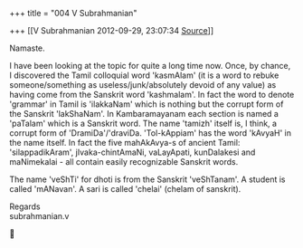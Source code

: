 +++
title = "004 V Subrahmanian"

+++
[[V Subrahmanian	2012-09-29, 23:07:34 [Source](https://groups.google.com/g/bvparishat/c/DxxUrTRCtSo)]]



Namaste.  
  
I have been looking at the topic for quite a long time now. Once, by chance, I discovered the Tamil colloquial word 'kasmAlam' (it is a word to rebuke someone/something as useless/junk/absolutely devoid of any value) as having come from the Sanskrit word 'kashmalam'. In fact the word to denote 'grammar' in Tamil is 'ilakkaNam' which is nothing but the corrupt form of the Sanskrit 'lakShaNam'. In Kambaramayanam each section is named a 'paTalam' which is a Sanskrit word. The name 'tamizh' itself is, I think, a corrupt form of 'DramiDa'/'draviDa.
'Tol-kAppiam' has the word 'kAvyaH' in the name itself.  In fact the five mahAkAvya-s of ancient Tamil: 'silappadikAram', jIvaka-chintAmaNi, vaLayApati, kunDalakesi and maNimekalai - all contain easily recognizable Sanskrit words.  
  
The name 'veShTi' for dhoti is from the Sanskrit 'veShTanam'. A student is called 'mANavan'. A sari is called 'chelai' (chelam of sanskrit).  
  
Regards  
subrahmanian.v  



